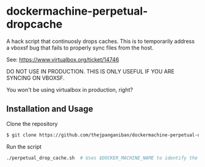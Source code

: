 dockermachine-perpetual-dropcache
===

A hack script that continuosly drops caches. This is to
temporarily address a vboxsf bug that fails to properly
sync files from the host.

See: https://www.virtualbox.org/ticket/14746

DO NOT USE IN PRODUCTION. THIS IS ONLY USEFUL IF YOU ARE
SYNCING ON VBOXSF.

You won't be using virtualbox in production, right?

Installation and Usage
---

Clone the repository

```sh
$ git clone https://github.com/thejpanganiban/dockermachine-perpetual-dropcache
```

Run the script

```sh
./perpetual_drop_cache.sh  # Uses $DOCKER_MACHINE_NAME to identify the machine to operate on.
```
